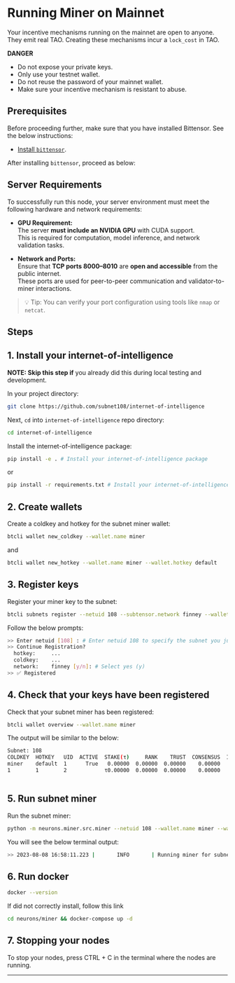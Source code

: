 # Running Miner on Mainnet

Your incentive mechanisms running on the mainnet are open to anyone. They emit real TAO. Creating these mechanisms incur a `lock_cost` in TAO.

**DANGER**
- Do not expose your private keys.
- Only use your testnet wallet.
- Do not reuse the password of your mainnet wallet.
- Make sure your incentive mechanism is resistant to abuse. 

## Prerequisites

Before proceeding further, make sure that you have installed Bittensor. See the below instructions:

- [Install `bittensor`](https://github.com/opentensor/bittensor#install).

After installing `bittensor`, proceed as below:

## Server Requirements

To successfully run this node, your server environment must meet the following hardware and network requirements:

- **GPU Requirement:**  
  The server **must include an NVIDIA GPU** with CUDA support.  
  This is required for computation, model inference, and network validation tasks.

- **Network and Ports:**  
  Ensure that **TCP ports 8000–8010** are **open and accessible** from the public internet.  
  These ports are used for peer-to-peer communication and validator-to-miner interactions.

> 💡 Tip: You can verify your port configuration using tools like `nmap` or `netcat`.


## Steps

## 1. Install your internet-of-intelligence

**NOTE: Skip this step if** you already did this during local testing and development.

In your project directory:

```bash
git clone https://github.com/subnet108/internet-of-intelligence
```

Next, `cd` into `internet-of-intelligence` repo directory:

```bash
cd internet-of-intelligence
```

Install the internet-of-intelligence package:

```bash
pip install -e . # Install your internet-of-intelligence package
```
or 
```bash
pip install -r requirements.txt # Install your internet-of-intelligence package
```

## 2. Create wallets 

Create a coldkey and hotkey for the subnet miner wallet:
```bash
btcli wallet new_coldkey --wallet.name miner
```

and

```bash
btcli wallet new_hotkey --wallet.name miner --wallet.hotkey default
```

## 3. Register keys 

Register your miner key to the subnet:

```bash
btcli subnets register --netuid 108 --subtensor.network finney --wallet.name miner --wallet.hotkey default
```

Follow the below prompts:

```bash
>> Enter netuid [108] : # Enter netuid 108 to specify the subnet you just created.
>> Continue Registration?
  hotkey:     ...
  coldkey:    ...
  network:    finney [y/n]: # Select yes (y)
>> ✅ Registered
```

## 4. Check that your keys have been registered

Check that your subnet miner has been registered:

```bash
btcli wallet overview --wallet.name miner 
```

The output will be similar to the below:

```bash
Subnet: 108                                                                                                                                                                
COLDKEY  HOTKEY   UID  ACTIVE  STAKE(τ)     RANK    TRUST  CONSENSUS  INCENTIVE  DIVIDENDS  EMISSION(ρ)   VTRUST  VPERMIT  UPDATED  AXON  HOTKEY_SS58                    
miner    default  1      True   0.00000  0.00000  0.00000    0.00000    0.00000    0.00000            0  0.00000                14  none  5GTFrsEQfvTsh3WjiEVFeKzFTc2xcf…
1        1        2            τ0.00000  0.00000  0.00000    0.00000    0.00000    0.00000           ρ0  0.00000                                                         
                                                                          Wallet balance: τ0.0   
```

## 5. Run subnet miner

Run the subnet miner:

```bash
python -m neurons.miner.src.miner --netuid 108 --wallet.name miner --wallet.hotkey default --logging.debug
```

You will see the below terminal output:

```bash
>> 2023-08-08 16:58:11.223 |       INFO       | Running miner for subnet: 108 on network: wss://entrypoint-finney.opentensor.ai:443 with config: ...
```

## 6. Run docker
```bash
docker --version
```
If did not correctly install, follow this link

```bash
cd neurons/miner && docker-compose up -d 
```

## 7. Stopping your nodes

To stop your nodes, press CTRL + C in the terminal where the nodes are running.

---